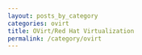 ```yaml
---
layout: posts_by_category
categories: ovirt
title: OVirt/Red Hat Virtualization
permalink: /category/ovirt
---
```

